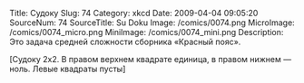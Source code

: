 Title: Судоку 
Slug: 74 
Category: xkcd 
Date: 2009-04-04 09:05:20 
SourceNum: 74 
SourceTitle: Su Doku 
Image: /comics/0074.png 
MicroImage: /comics/0074_micro.png 
MiniImage: /comics/0074_mini.png 
Description: Это задача средней сложности сборника «Красный пояс». 

[Судоку 2x2. В правом верхнем квадрате единица, в правом нижнем — ноль. Левые квадраты пусты]